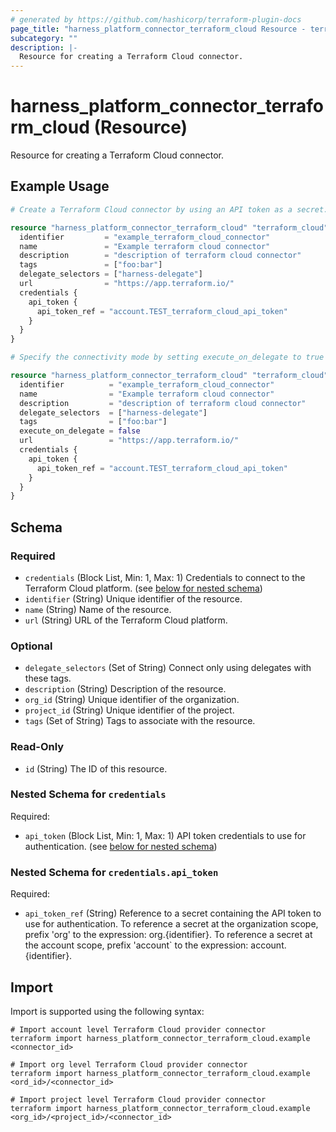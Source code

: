 ```yaml
---
# generated by https://github.com/hashicorp/terraform-plugin-docs
page_title: "harness_platform_connector_terraform_cloud Resource - terraform-provider-harness"
subcategory: ""
description: |-
  Resource for creating a Terraform Cloud connector.
---
```


# harness_platform_connector_terraform_cloud (Resource)

Resource for creating a Terraform Cloud connector.

## Example Usage

```terraform
# Create a Terraform Cloud connector by using an API token as a secret.

resource "harness_platform_connector_terraform_cloud" "terraform_cloud" {
  identifier         = "example_terraform_cloud_connector"
  name               = "Example terraform cloud connector"
  description        = "description of terraform cloud connector"
  tags               = ["foo:bar"]
  delegate_selectors = ["harness-delegate"]
  url                = "https://app.terraform.io/"
  credentials {
    api_token {
      api_token_ref = "account.TEST_terraform_cloud_api_token"
    }
  }
}

# Specify the connectivity mode by setting execute_on_delegate to true or false. The default mode executes on the delegate.

resource "harness_platform_connector_terraform_cloud" "terraform_cloud" {
  identifier          = "example_terraform_cloud_connector"
  name                = "Example terraform cloud connector"
  description         = "description of terraform cloud connector"
  delegate_selectors  = ["harness-delegate"]
  tags                = ["foo:bar"]
  execute_on_delegate = false
  url                 = "https://app.terraform.io/"
  credentials {
    api_token {
      api_token_ref = "account.TEST_terraform_cloud_api_token"
    }
  }
}
```

<!-- schema generated by tfplugindocs -->
## Schema

### Required

- `credentials` (Block List, Min: 1, Max: 1) Credentials to connect to the Terraform Cloud platform. (see [below for nested schema](#nestedblock--credentials))
- `identifier` (String) Unique identifier of the resource.
- `name` (String) Name of the resource.
- `url` (String) URL of the Terraform Cloud platform.

### Optional

- `delegate_selectors` (Set of String) Connect only using delegates with these tags.
- `description` (String) Description of the resource.
- `org_id` (String) Unique identifier of the organization.
- `project_id` (String) Unique identifier of the project.
- `tags` (Set of String) Tags to associate with the resource.

### Read-Only

- `id` (String) The ID of this resource.

<a id="nestedblock--credentials"></a>
### Nested Schema for `credentials`

Required:

- `api_token` (Block List, Min: 1, Max: 1) API token credentials to use for authentication. (see [below for nested schema](#nestedblock--credentials--api_token))

<a id="nestedblock--credentials--api_token"></a>
### Nested Schema for `credentials.api_token`

Required:

- `api_token_ref` (String) Reference to a secret containing the API token to use for authentication. To reference a secret at the organization scope, prefix 'org' to the expression: org.{identifier}. To reference a secret at the account scope, prefix 'account` to the expression: account.{identifier}.

## Import

Import is supported using the following syntax:

```shell
# Import account level Terraform Cloud provider connector 
terraform import harness_platform_connector_terraform_cloud.example <connector_id>

# Import org level Terraform Cloud provider connector 
terraform import harness_platform_connector_terraform_cloud.example <ord_id>/<connector_id>

# Import project level Terraform Cloud provider connector 
terraform import harness_platform_connector_terraform_cloud.example <org_id>/<project_id>/<connector_id>
```
